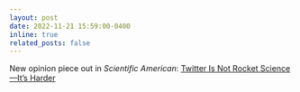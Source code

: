 ```yaml
---
layout: post
date: 2022-11-21 15:59:00-0400
inline: true
related_posts: false
---
```


New opinion piece out in <i>Scientific American</i>: <a href="https://www.scientificamerican.com/article/twitter-is-not-rocket-science-its-harder/">Twitter Is Not Rocket Science—It’s Harder</a>




